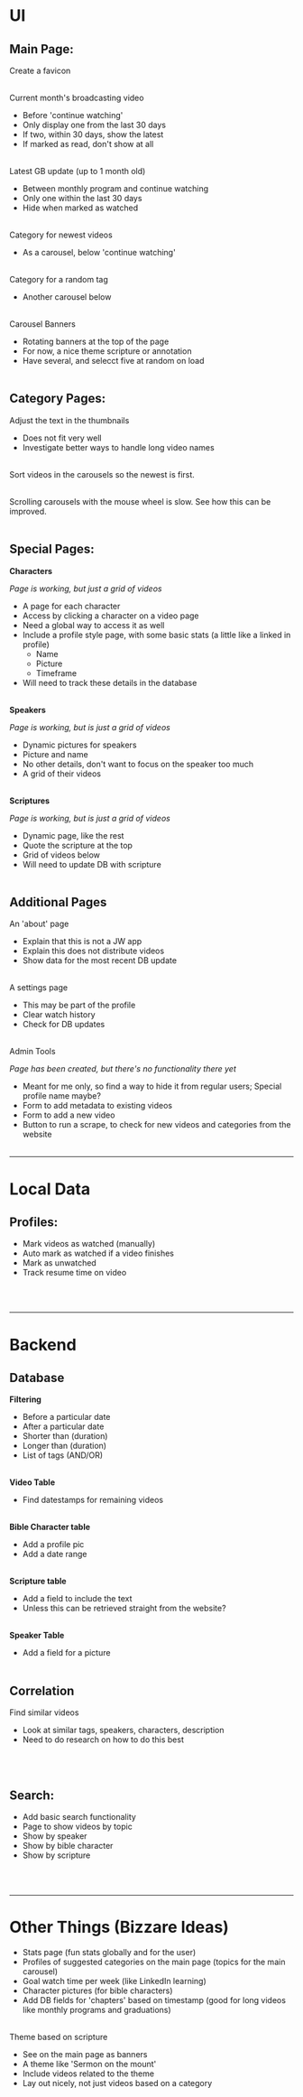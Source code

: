 # UI

## Main Page:

Create a favicon
</br></br>

Current month's broadcasting video
* Before 'continue watching'
* Only display one from the last 30 days
* If two, within 30 days, show the latest
* If marked as read, don't show at all
</br></br>

Latest GB update (up to 1 month old)
* Between monthly program and continue watching
* Only one within the last 30 days
* Hide when marked as watched
</br></br>

Category for newest videos
* As a carousel, below 'continue watching'
</br></br>

Category for a random tag
* Another carousel below
</br></br>

Carousel Banners
* Rotating banners at the top of the page
* For now, a nice theme scripture or annotation
* Have several, and selecct five at random on load
</br></br>


## Category Pages:

Adjust the text in the thumbnails
* Does not fit very well
* Investigate better ways to handle long video names
</br></br>

Sort videos in the carousels so the newest is first.
</br></br>

Scrolling carousels with the mouse wheel is slow. See how this can be improved.
</br></br>


## Special Pages:

**Characters**

_Page is working, but just a grid of videos_

* A page for each character
* Access by clicking a character on a video page
* Need a global way to access it as well
* Include a profile style page, with some basic stats (a little like a linked in profile)
    * Name
    * Picture
    * Timeframe
* Will need to track these details in the database
</br></br>

**Speakers**

_Page is working, but is just a grid of videos_

* Dynamic pictures for speakers
* Picture and name
* No other details, don't want to focus on the speaker too much
* A grid of their videos
</br></br>

**Scriptures**

_Page is working, but is just a grid of videos_

* Dynamic page, like the rest
* Quote the scripture at the top
* Grid of videos below
* Will need to update DB with scripture
</br></br>


## Additional Pages

An 'about' page
* Explain that this is not a JW app
* Explain this does not distribute videos
* Show data for the most recent DB update
</br></br>

A settings page
* This may be part of the profile
* Clear watch history
* Check for DB updates
</br></br>

Admin Tools

_Page has been created, but there's no functionality there yet_

* Meant for me only, so find a way to hide it from regular users; Special profile name maybe?
* Form to add metadata to existing videos
* Form to add a new video
* Button to run a scrape, to check for new videos and categories from the website
</br></br>


----
# Local Data
## Profiles:

* Mark videos as watched (manually)
* Auto mark as watched if a video finishes
* Mark as unwatched
* Track resume time on video

</br></br>


----
# Backend
## Database

**Filtering**
* Before a particular date
* After a particular date
* Shorter than (duration)
* Longer than (duration)
* List of tags (AND/OR)
</br></br>

**Video Table**
* Find datestamps for remaining videos
</br></br>

**Bible Character table**
* Add a profile pic
* Add a date range
</br></br>

**Scripture table**
* Add a field to include the text
* Unless this can be retrieved straight from the website?
</br></br>

**Speaker Table**
* Add a field for a picture
</br></br>


## Correlation

Find similar videos
* Look at similar tags, speakers, characters, description
* Need to do research on how to do this best

</br></br>


## Search:

* Add basic search functionality
* Page to show videos by topic
* Show by speaker
* Show by bible character
* Show by scripture

</br></br>


----
# Other Things (Bizzare Ideas)
* Stats page (fun stats globally and for the user)
* Profiles of suggested categories on the main page (topics for the main carousel)
* Goal watch time per week (like LinkedIn learning)
* Character pictures (for bible characters)
* Add DB fields for 'chapters' based on timestamp (good for long videos like monthly programs and graduations)
</br></br>

Theme based on scripture
* See on the main page as banners
* A theme like 'Sermon on the mount'
* Include videos related to the theme
* Lay out nicely, not just videos based on a category
